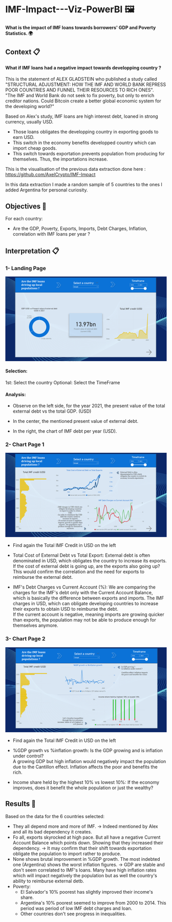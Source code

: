 # IMF-Impact---Viz-PowerBI 🖼️

#### What is the impact of IMF loans towards borrowers' GDP and Poverty Statistics. 🌍

## Context 📋

#### What if IMF loans had a negative impact towards developping country ? 

This is the statement of ALEX GLADSTEIN who published a study called "STRUCTURAL ADJUSTMENT: HOW THE IMF AND WORLD BANK REPRESS POOR COUNTRIES AND FUNNEL THEIR RESOURCES TO RICH ONES".   
    "The IMF and World Bank do not seek to fix poverty, but only to enrich creditor nations. Could Bitcoin create a better global economic system for the developing world?"  

Based on Alex's study, IMF loans are high interest debt, loaned in strong currency, usually USD.   
- Those loans obligates the developping country in exporting goods to earn USD.   
- This switch in the economy benefits developped country which can import cheap goods.  
- This switch towards exportation prevents population from producing for themselves. Thus, the importations increase.


This is the visualisation of the previous data extraction done here : https://github.com/AxelCrypto/IMF-Impact

In this data extraction I made a random sample of 5 countries to the ones I added Argentina for personal curiosity. 



## Objectives 🥅

For each country: 
- Are the GDP, Poverty, Exports, Imports, Debt Charges, Inflation, correlation with IMF loans per year ? 


## Interpretation 📋 

### 1- Landing Page  
![p](images/p.png)

#### Selection:
1st: Select the country 
Optional: Select the TimeFrame

#### Analysis: 

- Observe on the left side, for the year 2021, the present value of the total external debt vs the total GDP. (USD)  

- In the center, the mentioned present value of external debt.  

- In the right, the chart of IMF debt per year (USD).  


### 2- Chart Page 1  
![p1](images/p1.png)

- Find again the Total IMF Credit in USD on the left

- Total Cost of External Debt vs Total Export:
    External debt is often denominated in USD, which obligates the country to increase its exports. If the cost of external debt is going up, are the exports also going up? This would confirm the correlation and the need for exports to reimburse the external debt.

- IMF's Debt Charges vs Current Account (%):
    We are comparing the charges for the IMF's debt only with the Current Account Balance, which is basically the difference between exports and imports. The IMF charges in USD, which can obligate developing countries to increase their exports to obtain USD to reimburse the debt.   
    If the current account is negative, meaning imports are growing quicker than exports, the population may not be able to produce enough for themselves anymore.


### 3- Chart Page 2
![p2](images/p2.png)

- Find again the Total IMF Credit in USD on the left

- %GDP growth vs %inflation growth:
    Is the GDP growing and is inflation under control?   
    A growing GDP but high inflation would negatively impact the population due to the Cantillon effect. Inflation affects the poor and benefits the rich.  

- Income share held by the highest 10% vs lowest 10%:
    If the economy improves, does it benefit the whole population or just the wealthy?


## Results 🔦

Based on the data for the 6 countries selected: 
- They all depend more and more of IMF.
    -> Indeed mentioned by Alex and all its bad dependency it creates.   
- Fo all, exports skyrocked at high pace. But all have a negative Current Account Balance which points down. Showing that they increased their dependency. 
    -> It may confirm that their shift towards exportation obligate the population to import rather to produce. 
- None shows brutal improvement in %GDP growth. The most indebted one (Argentina) shows the worst inflation figures. 
    -> GDP are stable and don't seem correlated to IMF's loans. Many have high inflation rates which will impact negatively the population but as well the country's ability to reimburse external detb.
- Poverty: 
    - El Salvador's 10% poorest has slightly improved their income's share. 
    - Argentina's 10% poorest seemed to improve from 2000 to 2014. This period was period of low IMF debt charges and loan. 
    - Other countries don't see progress in inequalities.
    